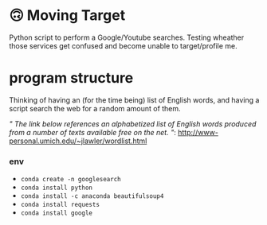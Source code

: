# 🙃 Moving Target

Python script to perform a Google/Youtube searches.  Testing wheather those services get confused and become unable to target/profile me.

# program structure

Thinking of having an (for the time being) list of English words, and having a script search the web for a random amount of them.

_" The link below references an alphabetized list of English words produced from a number of texts available free on the net. "_: http://www-personal.umich.edu/~jlawler/wordlist.html

### env

- `conda create -n googlesearch`
- `conda install python`
- `conda install -c anaconda beautifulsoup4`
- `conda install requests`
- `conda install google`
